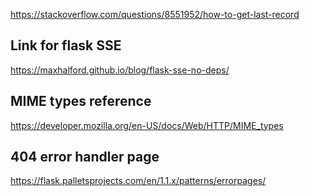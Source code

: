 https://stackoverflow.com/questions/8551952/how-to-get-last-record


## Link for flask SSE
https://maxhalford.github.io/blog/flask-sse-no-deps/

## MIME types reference

https://developer.mozilla.org/en-US/docs/Web/HTTP/MIME_types

## 404 error handler page

https://flask.palletsprojects.com/en/1.1.x/patterns/errorpages/